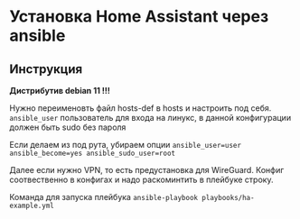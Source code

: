 # Установка Home Assistant через ansible

## Инструкция
**Дистрибутив debian 11 !!!** 

Нужно переименовть файл hosts-def в hosts и настроить под себя.
`ansible_user` пользователь для входа на линукс, в данной конфигурации должен быть sudo без пароля

Если делаем из под рута, убираем опции `ansible_user=user ansible_become=yes ansible_sudo_user=root`

Далее если нужно VPN, то есть предустановка для WireGuard. Конфиг соотвественно в конфигах и надо раскоминтить в плейбуке строку.

Команда для запуска плейбука `ansible-playbook playbooks/ha-example.yml`

